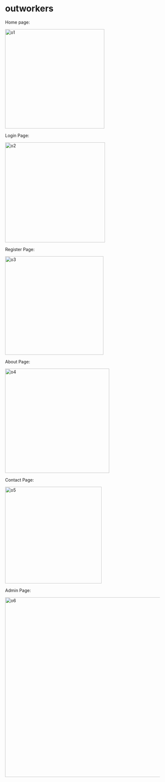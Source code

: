 # outworkers


Home page:

<img width="323" alt="o1" src="https://github.com/YERRINATH/outworkers/assets/83647996/129eacd5-ff69-4ff5-a9a6-da0992cde89f">


Login Page:

<img width="325" alt="o2" src="https://github.com/YERRINATH/outworkers/assets/83647996/1959bcd4-868c-48b8-b365-168cce726974">


Register Page:

<img width="320" alt="o3" src="https://github.com/YERRINATH/outworkers/assets/83647996/25ec0c4b-8a43-4a77-a890-03ce32f432c0">


About Page:

<img width="339" alt="o4" src="https://github.com/YERRINATH/outworkers/assets/83647996/6a78f4e9-3a02-4740-9507-0be8e0409e9c">


Contact Page:

<img width="314" alt="o5" src="https://github.com/YERRINATH/outworkers/assets/83647996/fd42ca15-a004-444a-b7fb-03dc0b7a8427">


Admin Page:

<img width="584" alt="o6" src="https://github.com/YERRINATH/outworkers/assets/83647996/e5ea4a03-f40a-4e57-8db2-825da4390dc5">


